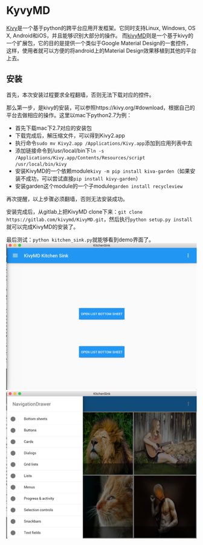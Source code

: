 # KyvyMD

[Kivy](https://kivy.org/#home)是一个基于python的跨平台应用开发框架。它同时支持Linux, Windows, OS X, Android和iOS，并且能够识别大部分的操作。
而[kivyMD](https://gitlab.com/kivymd/KivyMD)则是一个基于kivy的一个扩展包，它的目的是提供一个类似于Google Material Design的一套控件，这样，使用者就可以方便的将android上的Material Design效果移植到其他的平台上去。

## 安装

首先，本次安装过程要求全程翻墙，否则无法下载对应的控件。

那么第一步，是kivy的安装，可以参照https://kivy.org/#download，根据自己的平台去做相应的操作。这里以mac下python2.7为例：

- 首先下载mac下2.7对应的安装包
- 下载完成后，解压缩文件，可以得到Kivy2.app
- 执行命令`sudo mv Kivy2.app /Applications/Kivy.app`添加到应用列表中去
- 添加链接命令到/usr/local/bin下`ln -s /Applications/Kivy.app/Contents/Resources/script /usr/local/bin/kivy`
- 安装KivyMD的一个依赖module`kivy -m pip install kiva-garden`（如果安装不成功，可以尝试直接`pip install kivy-garden`）
- 安装garden这个module的一个子module`garden install recycleview`

再次提醒，以上步骤必须翻墙，否则无法安装成功。

安装完成后，从gitlab上把KivyMD clone下来：`git clone https://gitlab.com/kivymd/KivyMD.git`，然后执行`python setup.py install`就可以完成KivyMD的安装了。

最后测试：`python kitchen_sink.py`就能够看到demo界面了。
![Alt text](images/1.png)
![Alt text](images/2.png)
